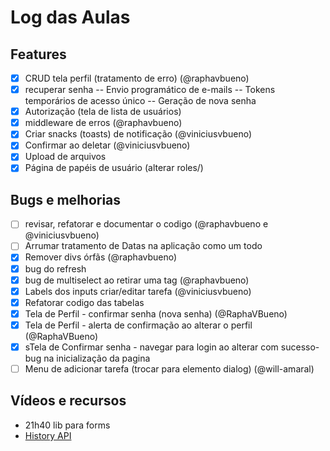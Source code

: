 # Log das Aulas

##

## Features

- [x] CRUD tela perfil (tratamento de erro) (@raphavbueno)
- [x] recuperar senha
      -- Envio programático de e-mails
      -- Tokens temporários de acesso único
      -- Geração de nova senha
- [x] Autorização (tela de lista de usuários)
- [x] middleware de erros (@raphavbueno)
- [x] Criar snacks (toasts) de notificação (@viniciusvbueno)
- [x] Confirmar ao deletar (@viniciusvbueno)
- [x] Upload de arquivos
- [x] Página de papéis de usuário (alterar roles/)

## Bugs e melhorias

- [ ] revisar, refatorar e documentar o codigo (@raphavbueno e @viniciusvbueno)
- [ ] Arrumar tratamento de Datas na aplicação como um todo
- [x] Remover divs órfãs (@raphavbueno)
- [x] bug do refresh
- [x] bug de multiselect ao retirar uma tag (@raphavbueno)
- [x] Labels dos inputs criar/editar tarefa (@viniciusvbueno)
- [x] Refatorar codigo das tabelas
- [x] Tela de Perfil - confirmar senha (nova senha) (@RaphaVBueno)
- [x] Tela de Perfil - alerta de confirmação ao alterar o perfil (@RaphaVBueno)
- [x] sTela de Confirmar senha - navegar para login ao alterar com sucesso- bug na inicialização da pagina
- [ ] Menu de adicionar tarefa (trocar para elemento dialog) (@will-amaral)

## Vídeos e recursos

- 21h40 lib para forms
- [History API](https://developer.mozilla.org/en-US/docs/Web/API/History)
